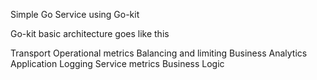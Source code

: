 Simple Go Service using Go-kit

Go-kit basic architecture goes like this

Transport
Operational metrics
Balancing and limiting
Business Analytics
Application Logging
Service metrics
Business Logic
